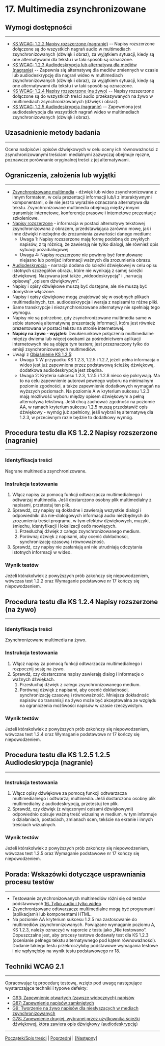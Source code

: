 # 17. Multimedia zsynchronizowane 

## Wymogi dostępności
------------------------------
-   [KS WCAG: 1.2.2 Napisy rozszerzone (nagranie)](https://www.w3.org/TR/UNDERSTANDING-WCAG20/media-equiv-captions.html) -- Napisy rozszerzone dołączone są do wszystkich nagrań audio w multimediach zsynchronizowanych (dźwięk i obraz), za wyjątkiem sytuacji, kiedy są one alternatywami dla tekstu i w taki sposób są oznaczone.
-   [KS WCAG: 1.2.3 Audiodeskrypcja lub alternatywa dla mediów (nagranie)](https://www.w3.org/TR/UNDERSTANDING-WCAG20/media-equiv-audio-desc.html) -- Zapewnia się alternatywę dla mediów zmiennych w czasie lub audiodeskrypcję dla nagrań wideo w multimediach zsynchronizowanych (dźwięk i obraz), za wyjątkiem sytuacji, kiedy są one alternatywami dla tekstu i w taki sposób są oznaczone.
-   [KS WCAG: 1.2.4 Napisy rozszerzone (na żywo)](https://www.w3.org/TR/UNDERSTANDING-WCAG20/media-equiv-real-time-captions.html) -- Napisy rozszerzone dołączone są do wszystkich treści audio przekazywanych na żywo w multimediach zsynchronizowanych (dźwięk i obraz).
-   [KS WCAG: 1.2.5 Audiodeskrypcja (nagranie)](https://www.w3.org/TR/UNDERSTANDING-WCAG20/media-equiv-audio-desc-only.html) -- Zapewniona jest audiodeskrypcja dla wszystkich nagrań wideo w multimediach zsynchronizowanych (dźwięk i obraz).


## Uzasadnienie metody badania
------------------------------
Ocena nadpisów i opisów dźwiękowych w celu oceny ich równoważności z zsynchronizowanymi treściami medialnymi zazwyczaj obejmuje ręczne, poznawcze porównanie oryginalnej treści z jej alternatywami.

## Ograniczenia, założenia lub wyjątki
---------------------------------------
-   [Zsynchronizowane multimedia](https://www.w3.org/TR/UNDERSTANDING-WCAG20/media-equiv-captions.html#synchronizedmediadef) - dźwięk lub wideo zsynchronizowane z innym formatem, w celu prezentacji informacji lub/i z interaktywnymi komponentami, o ile nie jest to wyraźnie oznaczona alternatywa dla tekstu. Zsynchronizowane multimedia obejmują między innymi transmisje internetowe, konferencje prasowe i internetowe prezentacje szkoleniowe.
-   [Napisy rozszerzone](https://www.w3.org/TR/UNDERSTANDING-WCAG20/media-equiv-captions.html#captionsdef) - informacja w postaci alternatywy tekstowej zsynchronizowana z obrazem, przedstawiająca zarówno mowę, jak i inne dźwięki niezbędne do zrozumienia zawartości danego medium:
    -   Uwaga 1: Napisy rozszerzone mają formę podobną do zwykłych napisów, z tą różnicą, że zawierają nie tylko dialogi, ale również opis sytuacji pozadialogowej
    -   Uwaga 4: Napisy rozszerzone nie powinny być formułowane niejasno lub pomijać informacji ważnych dla zrozumienia obrazu.
-   [Audiodeskrypcja](https://www.w3.org/TR/UNDERSTANDING-WCAG20/media-equiv-audio-desc-only.html#audiodescdef) - narracja dodana do ścieżki dźwiękowej w celu opisu istotnych szczegółów obrazu, które nie wynikają z samej ścieżki dźwiękowej. Nazywana jest także „wideodeskrypcją” i „narracją opisową” „opisem dźwiękowym”.
-   Napisy i opisy dźwiękowe muszą być dostępne, ale nie muszą być domyślnie włączone.
-   Napisy i opisy dźwiękowe mogą znajdować się w osobnych plikach multimedialnych, tzn. audiodeskrypcja i wersja z napisami to różne pliki.
-   Same transkrypcje i niezsynchronizowane alternatywy nie spełniają tego wymogu.
-   Napisy nie są potrzebne, gdy zsynchronizowane multimedia same w sobie stanowią alternatywną prezentację informacji, która jest również prezentowana w postaci tekstu na stronie internetowej.
-   **Napisy na żywo - wyjątek**: Dwukierunkowe połączenia multimedialne między dwiema lub więcej osobami za pośrednictwem aplikacji internetowych nie są objęte tym testem; jest przeznaczony tylko do emisji zsynchronizowanych multimediów.
-   Uwagi z [Objaśnienie KS 1.2.5](https://www.w3.org/TR/UNDERSTANDING-WCAG20/media-equiv-audio-desc-only.html):
    -   Uwaga 1: W przypadku KS 1.2.3, 1.2.5 i 1.2.7, jeżeli pełna informacja o wideo jest już zapewniona przez podstawową ścieżkę dźwiękową, dodatkowa audiodeskrypcja jest zbędna.
    -   Uwaga 2: Kryteria sukcesu 1.2.3, 1.2.5 i 1.2.8 nieco się pokrywają. Ma to na celu zapewnienie autorowi pewnego wyboru na minimalnym poziomie zgodności, a także zapewnienie dodatkowych wymagań na wyższych poziomach. Na poziomie A w kryterium sukcesu 1.2.3  mają możliwość wyboru między opisem dźwiękowym a pełną alternatywą tekstową. Jeśli chcą zachować zgodność na poziomie AA, w ramach kryterium sukcesu 1.2.5 muszą przedstawić opis dźwiękowy - wymóg już spełniony, jeśli wybrali tę alternatywę dla 1.2.3, w przeciwnym razie będzie to dodatkowy wymóg.

## Procedura testu dla KS 1.2.2 Napisy rozszerzone (nagranie)
------------------------------
### Identyfikacja treści
Nagrane multimedia zsynchronizowane.

### Instrukcja testowania
1.  Włącz napisy za pomocą funkcji odtwarzacza multimedialnego i odtwarzaj multimedia. Jeśli dostarczono osobny plik multimedialny z napisami, przetestuj ten plik.
2.  Sprawdź, czy napisy są dokładne i zawierają wszystkie dialogi i odpowiedniki dla nie-dialogowych informacji audio niezbędnych do zrozumienia treści programu, w tym efektów dźwiękowych, muzyki, śmiechu, identyfikacji i lokalizacji osób mowiących.
    1.  Przesłuchaj dźwięk z całego zsynchronizowanego medium.
    2.  Porównaj dźwięk z napisami, aby ocenić dokładności, synchronizację czasową i równoważność.
3.  Sprawdź, czy napisy nie zasłaniają ani nie utrudniają odczytania istotnych informacji w wideo.

### Wynik testów
Jeżeli którakolwiek z powyższych prób zakończy się niepowodzeniem, wówczas test 1.2.2 oraz Wymaganie podstawowe nr 17 kończy się niepowodzeniem.

## Procedura testu dla KS 1.2.4 Napisy rozszerzone (na żywo)
------------------------------
### Identyfikacja treści
Zsynchronizowane multimedia na żywo.

### Instrukcja testowania
1.  Włącz napisy za pomocą funkcji odtwarzacza multimedialnego i rozpocznij sesję na żywo.
2.  Sprawdź, czy dostarczone napisy zawierają dialog i informacje o ważnych dźwiękach.
    1.  Przesłuchaj dźwięk z całego zsynchronizowanego medium.
    2.  Porównaj dźwięk z napisami, aby ocenić dokładności, synchronizację czasową i równoważność. Mniejsza dokładność napisów do transmisji na żywo może być akceptowalna ze względu na ograniczenia możliwości napisów w czasie rzeczywistym.

### Wynik testów
Jeżeli którakolwiek z powyższych prób zakończy się niepowodzeniem, wówczas test 1.2.4 oraz Wymaganie podstawowe nr 17 kończy się niepowodzeniem.

## Procedura testu dla KS 1.2.5 1.2.5 Audiodeskrypcja (nagranie)
------------------------------
### Instrukcja testowania
1.  Włącz opisy dźwiękowe za pomocą funkcji odtwarzacza multimedialnego i odtwarzaj multimedia. Jeśli dostarczono osobny plik multimedialny z audiodeskrypcją, przetestuj ten plik.
2.  Sprawdź, czy dźwięk (z włączonymi opisami dźwiękowymi) odpowiednio opisuje ważną treść wizualną w medium, w tym informuje o działaniach, postaciach, zmianach scen, tekście na ekranie i innych treściach wizualnych.

### Wynik testów
Jeżeli którakolwiek z powyższych prób zakończy się niepowodzeniem, wówczas test 1.2.5 oraz Wymaganie podstawowe nr 17 kończy się niepowodzeniem.

## Porada: Wskazówki dotyczące usprawniania procesu testów
------------------------------
-   Testowanie zsynchronizowanych multimediów różni się od testów podstawowych [16. Tylko audio i tylko wideo](16TylkoAudioTylkoWideo.md).
-   Zsynchronizowane odtwarzacze multimedialne mogą być programami (aplikacjami) lub komponentami HTML.
-   Na poziomie AA kryterium sukcesu 1.2.5 ma zastosowanie do multimediów zsynchronizowanych. Powiązane wymaganie poziomu A, KS 1.2.3, należy oznaczyć w raporcie z testu jako „Nie testowano”. Dopuszczalne jest, aby procesy testowe dodawały test dla KS 1.2.3 (ocenianie pełnego tekstu alternatywnego pod kątem równoważności). Dodanie takiego testu przekroczyłoby podstawowe wymagania testowe i nie wpłynęłoby na wynik testu podstawowego nr 18.

## Techniki WCAG 2.1
------------------------------
Opracowując tę procedurę testową, wzięto pod uwagę następujące wystarczające techniki i typowe defekty:
-   [G93: Zapewnienie otwartych (zawsze widocznych) napisów](http://www.w3.org/TR/WCAG20-TECHS/G93.html)
-   [G87: Zapewnienie napisów zamkniętych](http://www.w3.org/TR/WCAG20-TECHS/G87.html)
-   [G9: Tworzenie na żywo napisów dla niesłyszących w mediach zsynchronizowanych](http://www.w3.org/TR/WCAG20-TECHS/G9.html)
-   [G78: Zapewnienie drugiej, wybranej przez użytkownika ścieżki dźwiękowej, która zawiera opis dźwiękowy (audiodeskrypcję)](http://www.w3.org/TR/WCAG20-TECHS/G78.html)

----------------------------------------
[Początek/Spis treści](index.md) | [Poprzedni](16TylkoAudioTylkoWideo.md) | [[Następny]](18_ZaleznoscOdCSS.md)
